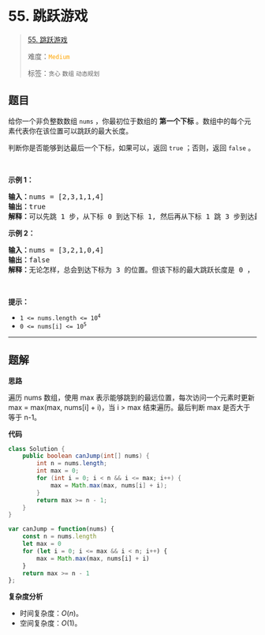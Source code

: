 # 55. 跳跃游戏

> [55. 跳跃游戏](https://leetcode.cn/problems/jump-game/)
>
> 难度：<font color=orange>`Medium`</font>
>
> 标签：`贪心` `数组` `动态规划`

## 题目

<p>给你一个非负整数数组&nbsp;<code>nums</code> ，你最初位于数组的 <strong>第一个下标</strong> 。数组中的每个元素代表你在该位置可以跳跃的最大长度。</p>

<p>判断你是否能够到达最后一个下标，如果可以，返回 <code>true</code> ；否则，返回 <code>false</code> 。</p>

<p>&nbsp;</p>

<p><strong>示例&nbsp;1：</strong></p>

<pre>
<strong>输入：</strong>nums = [2,3,1,1,4]
<strong>输出：</strong>true
<strong>解释：</strong>可以先跳 1 步，从下标 0 到达下标 1, 然后再从下标 1 跳 3 步到达最后一个下标。
</pre>

<p><strong>示例&nbsp;2：</strong></p>

<pre>
<strong>输入：</strong>nums = [3,2,1,0,4]
<strong>输出：</strong>false
<strong>解释：</strong>无论怎样，总会到达下标为 3 的位置。但该下标的最大跳跃长度是 0 ， 所以永远不可能到达最后一个下标。
</pre>

<p>&nbsp;</p>

<p><strong>提示：</strong></p>

<ul>
	<li><code>1 &lt;= nums.length &lt;= 10<sup>4</sup></code></li>
	<li><code>0 &lt;= nums[i] &lt;= 10<sup>5</sup></code></li>
</ul>


--------------------

## 题解

**思路**

遍历 nums 数组，使用 max 表示能够跳到的最远位置，每次访问一个元素时更新 max = max(max, nums[i] + i)，当 i > max 结束遍历。最后判断 max 是否大于等于 n-1。

**代码**

```java
class Solution {
    public boolean canJump(int[] nums) {
        int n = nums.length;
        int max = 0;
        for (int i = 0; i < n && i <= max; i++) {
            max = Math.max(max, nums[i] + i);
        }
        return max >= n - 1;
    }
}
```

```javascript
var canJump = function(nums) {
    const n = nums.length
    let max = 0
    for (let i = 0; i <= max && i < n; i++) {
        max = Math.max(max, nums[i] + i)
    }
    return max >= n - 1
};
```

**复杂度分析**

- 时间复杂度：$O(n)$。
- 空间复杂度：$O(1)$。
